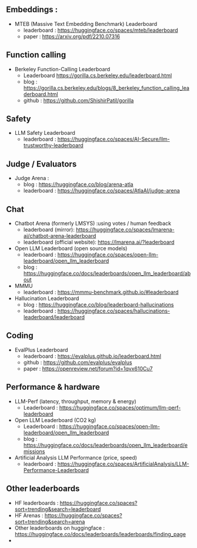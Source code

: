 ## Embeddings : 
- MTEB (Massive Text Embedding Benchmark) Leaderboard
	- leaderboard : https://huggingface.co/spaces/mteb/leaderboard
	- paper : https://arxiv.org/pdf/2210.07316
	  
## Function calling
- Berkeley Function-Calling Leaderboard  
	- Leaderboard https://gorilla.cs.berkeley.edu/leaderboard.html
	- blog : https://gorilla.cs.berkeley.edu/blogs/8_berkeley_function_calling_leaderboard.html
	- github : https://github.com/ShishirPatil/gorilla

## Safety 
- LLM Safety Leaderboard
	- leaderboard : https://huggingface.co/spaces/AI-Secure/llm-trustworthy-leaderboard

## Judge / Evaluators
- Judge Arena : 
	- blog :  https://huggingface.co/blog/arena-atla
	- leaderboard : https://huggingface.co/spaces/AtlaAI/judge-arena
## Chat
- Chatbot Arena (formerly LMSYS) :using votes / human feedback 
	- leaderboard (mirror): https://huggingface.co/spaces/lmarena-ai/chatbot-arena-leaderboard
	- leaderboard (official website): https://lmarena.ai/?leaderboard
- Open LLM Leaderboard (open source models)
	- leaderboard : https://huggingface.co/spaces/open-llm-leaderboard/open_llm_leaderboard
	- blog : https://huggingface.co/docs/leaderboards/open_llm_leaderboard/about
- MMMU
	- leaderboard : https://mmmu-benchmark.github.io/#leaderboard
- Hallucination Leaderboard 
	- blog : https://huggingface.co/blog/leaderboard-hallucinations
	- leaderboard : https://huggingface.co/spaces/hallucinations-leaderboard/leaderboard
## Coding
- EvalPlus Leaderboard
	- leaderboard : https://evalplus.github.io/leaderboard.html
	- github : https://github.com/evalplus/evalplus
	- paper : https://openreview.net/forum?id=1qvx610Cu7

## Performance  & hardware
- LLM-Perf (latency, throughput, memory & energy)
	- Leaderboard : https://huggingface.co/spaces/optimum/llm-perf-leaderboard
- Open LLM Leaderboard (CO2 kg)
	- Leaderboard : https://huggingface.co/spaces/open-llm-leaderboard/open_llm_leaderboard
	- blog : https://huggingface.co/docs/leaderboards/open_llm_leaderboard/emissions
- Artificial Analysis LLM Performance (price, speed)
	- leaderboard : https://huggingface.co/spaces/ArtificialAnalysis/LLM-Performance-Leaderboard


## Other leaderboards
- HF leaderboards : https://huggingface.co/spaces?sort=trending&search=leaderboard
- HF Arenas : https://huggingface.co/spaces?sort=trending&search=arena
- Other leaderboards on huggingface  : https://huggingface.co/docs/leaderboards/leaderboards/finding_page
- 